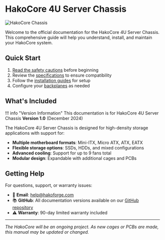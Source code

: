 # HakoCore 4U Server Chassis

![HakoCore Chassis](assets/hakocore-chassis.png)

Welcome to the official documentation for the HakoCore 4U Server Chassis. This comprehensive guide will help you understand, install, and maintain your HakoCore system.

## Quick Start

1. [Read the safety cautions](cautions.md) before beginning
2. Review the [specifications](specifications.md) to ensure compatibility
3. Follow the [installation guides](installation/fan-installation.md) for setup
4. Configure your [backplanes](backplanes/12-ssd-backplane.md) as needed

## What's Included

!!! info "Version Information"
    This documentation is for HakoCore 4U Server Chassis **Version 1.0** (December 2024)

The HakoCore 4U Server Chassis is designed for high-density storage applications with support for:

- **Multiple motherboard formats**: Mini-ITX, Micro ATX, ATX, EATX
- **Flexible storage options**: SSDs, HDDs, and mixed configurations
- **Advanced cooling**: Support for up to 9 fans total
- **Modular design**: Expandable with additional cages and PCBs

## Getting Help

For questions, support, or warranty issues:

- 📧 **Email**: [help@hakoforge.com](mailto:help@hakoforge.com)
- 📚 **GitHub**: All documentation versions available on our [GitHub repository](https://github.com/hakoforge)
- ⚠️ **Warranty**: 90-day limited warranty included

---

*The HakoCore will be an ongoing project. As new cages or PCBs are made, this manual may be updated or changed.*